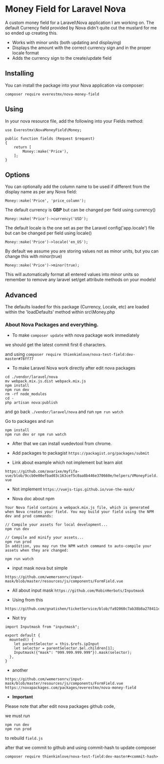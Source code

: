 # Money Field for Laravel Nova

A custom money field for a Laravel\Nova application I am working on. The default Currency field provided by Nova didn't quite cut the mustard for me so ended up creating this.

- Works with minor units (both updating and displaying)
- Displays the amount with the correct currency sign and in the proper locale format
- Adds the currency sign to the create/update field

## Installing

You can install the package into your Nova application via composer:

```
composer require everestmx/nova-money-field
```

## Using
In your nova resource file, add the following into your Fields method:

```
use Everestmx\NovaMoneyField\Money;

public function fields (Request $request)
{
	return [
		Money::make('Price'),
	];
}
```

## Options
You can optionally add the column name to be used if different from the display name as per any Nova field:
```
Money::make('Price', 'price_column');
```
The default currency is **GBP** but can be changed per field using currency()
```
Money::make('Price')->currency('USD');
```
The default locale is the one set as per the Laravel config('app.locale') file but can be changed per field using locale()
```
Money::make('Price')->locale('en_US');
```
By default we assume you are storing values not as minor units, but you can change this with minor(true)
```
Money::make('Price')->minor(true);
```
This will automatically format all entered values into minor units so remember to remove any laravel set/get attribute methods on your models!

## Advanced
The defaults loaded for this package (Currency, Locale, etc) are loaded within the 'loadDefaults' method within src\Money.php

### About Nova Packages and everything.

* To make `composer update` with nova package work immediately

we should get the latest commit first 6 characters.

and using `composer require thienkimlove/nova-test-field:dev-master#78ff77`

* To make Laravel Nova work directly after edit nova packages 

```textmate
cd ./vendor/laravel/nova
mv webpack.mix.js.dist webpack.mix.js
npm install
npm run dev
rm -rf node_modules
cd -
php artisan nova:publish
```

and go back `./vendor/laravel/nova` and run `npm run watch`

Go to packages and run 
```textmate
npm install 
npm run dev or npm run watch
```

* After that we can install vuedevtool from chrome.

*  Add packages to packagist `https://packagist.org/packages/submit`

* Link about example which not implement but learn alot

`https://github.com/avarixe/myfifa-vue/blob/9ccb0e00efbad03c163cef5c0aa8b446e370660e/helpers/VMoneyField.vue`

*  Not implement `https://vuejs-tips.github.io/vue-the-mask/`

* Nova doc about npm

```textmate
Your Nova field contains a webpack.mix.js file, which is generated when Nova creates your field. You may build your field using the NPM dev and prod commands:

// Compile your assets for local development...
npm run dev

// Compile and minify your assets...
npm run prod
In addition, you may run the NPM watch command to auto-compile your assets when they are changed:

npm run watch
```

*  input mask nova but simple

```textmate
https://github.com/wemersonrv/input-mask/blob/master/resources/js/components/FormField.vue
```

* All about input mask `https://github.com/RobinHerbots/Inputmask`

* Using from this

```textmate
https://github.com/gnatishen/ticketService/blob/fa92060c7ab38b8a278411ca3b7dea875c1d839e/resources/js/components/ClientFormComponent.vue
```

*  Not try 

```textmate
import Inputmask from "inputmask";

export default {
  mounted() {
    let parentSelector = this.$refs.ipInput
    let selector = parentSelector.$el.children[1];
    Inputmask({"mask": "999.999.999.999"}).mask(selector);
  },
}
```

* another

```textmate
https://github.com/wemersonrv/input-mask/blob/master/resources/js/components/FormField.vue
https://novapackages.com/packages/everestmx/nova-money-field

```

* **Important**

Please note that after edit nova packages github code,

we must run

```text
npm run dev 
npm run prod
```
to rebuild `field.js`

after that we commit to github and using commit-hash to update composer

```text
composer require thienkimlove/nova-test-field:dev-master#<commit-hash>
```